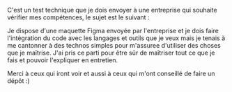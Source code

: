 C'est un test technique que je dois envoyer à une entreprise qui souhaite vérifier mes compétences, le sujet est le suivant : 

Je dispose d'une maquette Figma envoyée par l'entreprise et je dois faire l'intégration du code avec les langages et outils 
que je veux mais je tenais à me cantonner à des technos simples pour m'assuree d'utiliser des choses
que je maîtrise. J'ai pris ce parti pour être sûr de maîtriser tout ce que je fais et pouvoir l'expliquer en entretien. 

Merci à ceux qui iront voir et aussi à ceux qui m'ont conseillé de faire un dépôt :)
